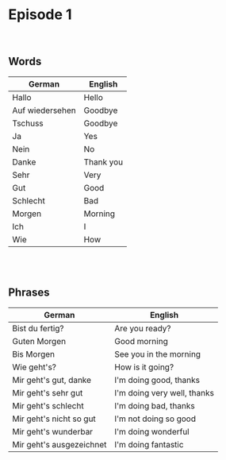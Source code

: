 # Episode 1

<br>

## Words

|German|English|
|------|-------|
|Hallo|Hello|
|Auf wiedersehen|Goodbye|
|Tschuss|Goodbye|
|Ja|Yes|
|Nein|No|
|Danke|Thank you|
|Sehr|Very|
|Gut|Good|
|Schlecht|Bad|
|Morgen|Morning|
|Ich|I|
|Wie|How|




<br>
<br>


## Phrases

|German|English|
|------|-------|
|Bist du fertig?|Are you ready?|
|Guten Morgen|Good morning|
|Bis Morgen|See you in the morning|
|Wie geht's?|How is it going?|
|Mir geht's gut, danke|I'm doing good, thanks|
|Mir geht's sehr gut|I'm doing very well, thanks|
|Mir geht's schlecht|I'm doing bad, thanks|
|Mir geht's nicht so gut|I'm not doing so good|
|Mir geht's wunderbar|I'm doing wonderful|
|Mir geht's ausgezeichnet|I'm doing fantastic|
